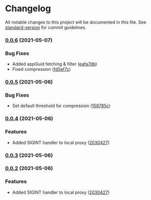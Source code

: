 # Changelog

All notable changes to this project will be documented in this file. See [standard-version](https://github.com/conventional-changelog/standard-version) for commit guidelines.

### [0.0.6](https://github.com/leo-ls/cf-destination-proxy/compare/v0.0.5...v0.0.6) (2021-05-07)


### Bug Fixes

* Added appGuid fetching & filter ([eafa7db](https://github.com/leo-ls/cf-destination-proxy/commit/eafa7db033aa122426ebe459310967eb7b97629a))
* Fixed compression ([fd0ef7c](https://github.com/leo-ls/cf-destination-proxy/commit/fd0ef7c5b619f6ff48edf4ea75621398a9101b95))

### [0.0.5](https://github.com/leo-ls/cf-destination-proxy/compare/v0.0.4...v0.0.5) (2021-05-06)


### Bug Fixes

* Set default threshold for compression ([158785c](https://github.com/leo-ls/cf-destination-proxy/commit/158785c8ceb880e4a4434708ce312364ebda7314))

### [0.0.4](https://github.com/leo-ls/cf-destination-proxy/compare/v0.0.0...v0.0.4) (2021-05-06)


### Features

* Added SIGINT handler to local proxy ([2030427](https://github.com/leo-ls/cf-destination-proxy/commit/2030427d54f4c44c596fbfab17820970c25dadcb))

### [0.0.3](https://github.com/leo-ls/cf-destination-proxy/compare/v0.0.2...v0.0.3) (2021-05-06)

### [0.0.2](https://github.com/leo-ls/cf-destination-proxy/compare/v0.0.0...v0.0.2) (2021-05-06)


### Features

* Added SIGINT handler to local proxy ([2030427](https://github.com/leo-ls/cf-destination-proxy/commit/2030427d54f4c44c596fbfab17820970c25dadcb))
